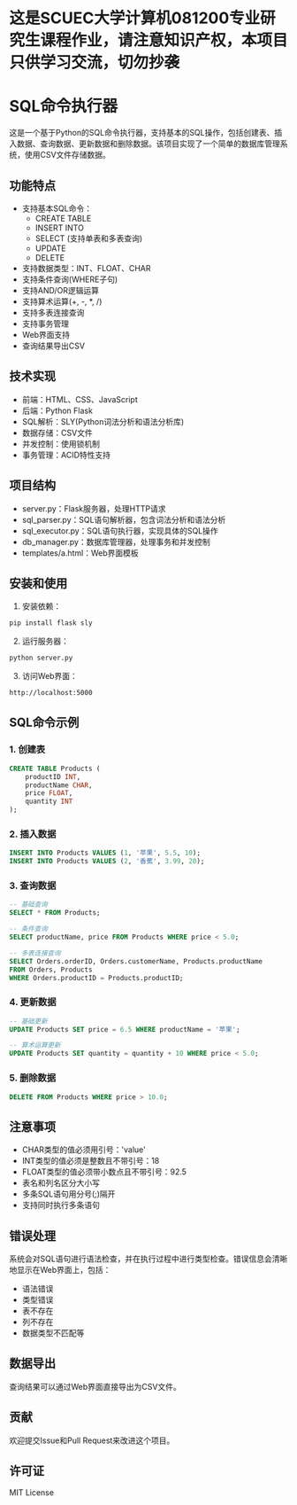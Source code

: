 # 这是SCUEC大学计算机081200专业研究生课程作业，请注意知识产权，本项目只供学习交流，切勿抄袭

# SQL命令执行器

这是一个基于Python的SQL命令执行器，支持基本的SQL操作，包括创建表、插入数据、查询数据、更新数据和删除数据。该项目实现了一个简单的数据库管理系统，使用CSV文件存储数据。

## 功能特点

- 支持基本SQL命令：
  - CREATE TABLE
  - INSERT INTO
  - SELECT (支持单表和多表查询)
  - UPDATE
  - DELETE
- 支持数据类型：INT、FLOAT、CHAR
- 支持条件查询(WHERE子句)
- 支持AND/OR逻辑运算
- 支持算术运算(+, -, *, /)
- 支持多表连接查询
- 支持事务管理
- Web界面支持
- 查询结果导出CSV

## 技术实现

- 前端：HTML、CSS、JavaScript
- 后端：Python Flask
- SQL解析：SLY(Python词法分析和语法分析库)
- 数据存储：CSV文件
- 并发控制：使用锁机制
- 事务管理：ACID特性支持

## 项目结构

- server.py：Flask服务器，处理HTTP请求
- sql_parser.py：SQL语句解析器，包含词法分析和语法分析
- sql_executor.py：SQL语句执行器，实现具体的SQL操作
- db_manager.py：数据库管理器，处理事务和并发控制
- templates/a.html：Web界面模板

## 安装和使用

1. 安装依赖：
```bash
pip install flask sly
```

2. 运行服务器：
```bash
python server.py
```

3. 访问Web界面：
```
http://localhost:5000
```

## SQL命令示例

### 1. 创建表
```sql
CREATE TABLE Products (
    productID INT,
    productName CHAR,
    price FLOAT,
    quantity INT
);
```

### 2. 插入数据
```sql
INSERT INTO Products VALUES (1, '苹果', 5.5, 10);
INSERT INTO Products VALUES (2, '香蕉', 3.99, 20);
```

### 3. 查询数据
```sql
-- 基础查询
SELECT * FROM Products;

-- 条件查询
SELECT productName, price FROM Products WHERE price < 5.0;

-- 多表连接查询
SELECT Orders.orderID, Orders.customerName, Products.productName 
FROM Orders, Products 
WHERE Orders.productID = Products.productID;
```

### 4. 更新数据
```sql
-- 基础更新
UPDATE Products SET price = 6.5 WHERE productName = '苹果';

-- 算术运算更新
UPDATE Products SET quantity = quantity + 10 WHERE price < 5.0;
```

### 5. 删除数据
```sql
DELETE FROM Products WHERE price > 10.0;
```

## 注意事项

- CHAR类型的值必须用引号：'value'
- INT类型的值必须是整数且不带引号：18
- FLOAT类型的值必须带小数点且不带引号：92.5
- 表名和列名区分大小写
- 多条SQL语句用分号(;)隔开
- 支持同时执行多条语句

## 错误处理

系统会对SQL语句进行语法检查，并在执行过程中进行类型检查。错误信息会清晰地显示在Web界面上，包括：
- 语法错误
- 类型错误
- 表不存在
- 列不存在
- 数据类型不匹配等

## 数据导出

查询结果可以通过Web界面直接导出为CSV文件。

## 贡献

欢迎提交Issue和Pull Request来改进这个项目。

## 许可证

MIT License

